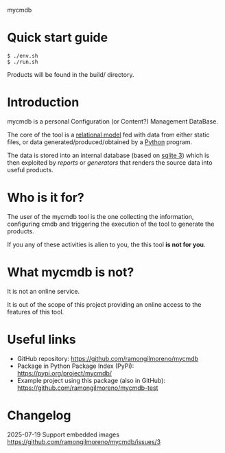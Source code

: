 mycmdb

# Quick start guide

    $ ./env.sh
    $ ./run.sh

Products will be found in the build/ directory.

# Introduction

mycmdb is a personal Configuration (or Content?) Management DataBase.

The core of the tool is a [relational
model](https://en.wikipedia.org/wiki/Relational_model) fed with data from
either static files, or data generated/produced/obtained by a
[Python](https://www.python.org) program.

The data is stored into an internal database (based on [sqlite
3](https://www.sqlite.org)) which is then exploited by _reports_ or
_generators_ that renders the source data into useful products.

# Who is it for?

The user of the mycmdb tool is the one collecting the information, configuring
cmdb and triggering the execution of the tool to generate the products.

If you any of these activities is alien to you, the this tool **is not for
you**.

# What mycmdb is not?

It is not an online service.

It is out of the scope of this project providing an online access to the
features of this tool.

# Useful links

* GitHub repository: https://github.com/ramongilmoreno/mycmdb
* Package in Python Package Index (PyPi): https://pypi.org/project/mycmdb/
* Example project using this package (also in GitHub): https://github.com/ramongilmoreno/mycmdb-test

# Changelog

2025-07-19 Support embedded images https://github.com/ramongilmoreno/mycmdb/issues/3

